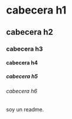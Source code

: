 # cabecera h1

## cabecera h2

### cabecera h3

#### cabecera h4

##### cabecera h5

###### cabecera h6

soy un readme. 